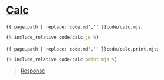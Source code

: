 # [Calc](code.zip)

`{{ page.path | replace:'code.md','' }}code/calc.mjs`:

```js
{% include_relative code/calc.js %}
```

`{{ page.path | replace:'code.md','' }}code/calc.print.mjs`:

```js
{% include_relative code/calc.print.mjs %}
```

> [Response](response/calc.js)
